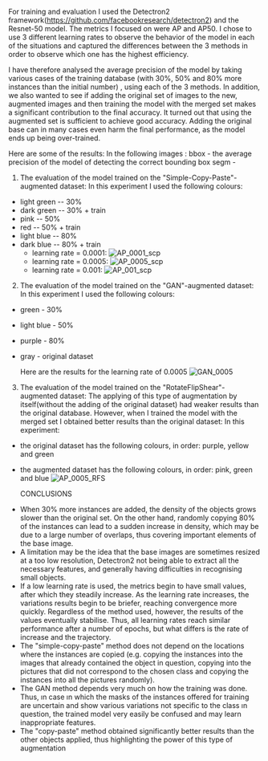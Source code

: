 For training and evaluation I used the Detectron2 framework(https://github.com/facebookresearch/detectron2) and the Resnet-50 model. The metrics I focused on were AP and AP50. I chose to use 3 different learning rates to observe the behavior of the model in each of the situations and captured the differences between the 3 methods in order to observe which one has the highest efficiency.

I have therefore analysed the average precision of the model by taking various cases of the training database (with 30%, 50% and 80% more instances than the initial number) , using each of the 3 methods. In addition, we also wanted to see if adding the original set of images to the new, augmented images and then training the model with the merged set makes a significant contribution to the final accuracy. It turned out that using the augmented set is sufficient to achieve good accuracy. Adding the original base can in many cases even harm the final performance, as the model ends up being over-trained. 

Here are some of the results: 
In the following images :
bbox - the average precision of the model of detecting the correct bounding box
segm - 
1.  The evaluation of the model trained on the "Simple-Copy-Paste"-augmented dataset:
In this experiment I used the following colours:
* light green -- 30%
* dark green -- 30% + train
* pink -- 50%  
* red -- 50% + train
* light blue -- 80%
* dark blue -- 80% + train
    - learning rate = 0.0001:
  ![AP_0001_scp](https://github.com/RalucaVidrasc/Object-generating-system/assets/105721568/4b97f70b-812a-4b02-806b-ebbebcb3e015)
    - learning  rate = 0.0005:
  ![AP_0005_scp](https://github.com/RalucaVidrasc/Object-generating-system/assets/105721568/57a10a69-40fc-476a-ad18-04cdeefcafc2)
    - learning rate = 0.001:
  ![AP_001_scp](https://github.com/RalucaVidrasc/Object-generating-system/assets/105721568/b5e8e25a-7d53-431e-a545-c06c8bcfbada)
2. The evaluation of the model trained on the "GAN"-augmented dataset:
  In this experiment I used the following colours:
  * green - 30%
  * light blue - 50%
  * purple - 80%
  * gray - original dataset
    
       Here are the results for the learning rate of 0.0005
  ![GAN_0005](https://github.com/RalucaVidrasc/Object-generating-system/assets/105721568/ee449f1f-32a0-442c-8186-b53b1b9748d7)

3. The evaluation of the model trained on the "RotateFlipShear"-augmented dataset:
   The applying of this type of augmentation by itself(without the adding of the original dataset) had weaker results than the original database. However, when I trained the model with the merged set I obtained better results than the original dataset:
  In this experiment:
* the original dataset has the following colours, in order: purple, yellow and green
* the augmented dataset has the following colours, in order: pink, green and blue 
![AP_0005_RFS](https://github.com/RalucaVidrasc/Object-generating-system/assets/105721568/cd329e6a-738e-48dc-b442-0a762a8a4425)

    CONCLUSIONS
- When 30% more instances are added, the density of the objects grows slower than the original set. On the other hand, randomly copying 80% of the instances can lead to a sudden increase in density, which may be due to a large number of overlaps, thus covering important elements of the base image.
- A limitation may be the idea that the base images are sometimes resized at a too low resolution, Detectron2 not being able to extract all the necessary features, and generally having difficulties in recognising small objects.
- If a low learning rate is used, the metrics begin to have small values, after which they steadily increase. As the learning rate increases, the variations results begin to be briefer, reaching convergence more quickly. Regardless of the method used, however, the results of the values eventually stabilise. Thus, all learning rates reach similar performance after a number of epochs, but what differs is the rate of increase and the trajectory.
- The "simple-copy-paste" method does not depend on the locations where the instances are copied (e.g. copying the instances into the images that already contained the object in question, copying into the pictures that did not correspond to the chosen class and copying the instances into all the pictures randomly).
- The GAN method depends very much on how the training was done. Thus, ın case ın which the masks of the instances offered for training are uncertain and show various variations not specific to the class ın question, the trained model very easily be confused and may learn inappropriate features.
- The "copy-paste" method obtained significantly better results than the other objects applied, thus highlighting the power of this type of augmentation

